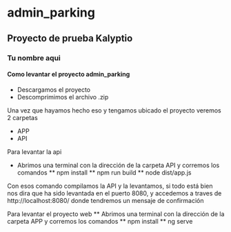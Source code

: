 # admin_parking

## Proyecto de prueba Kalyptio
### Tu nombre aqui

#### Como levantar el proyecto admin_parking

* Descargamos el proyecto
* Descomprimimos el archivo .zip

Una vez que hayamos hecho eso y tengamos ubicado el proyecto veremos 2 carpetas
* APP
* API

Para levantar la api
* Abrimos una terminal con la dirección de la carpeta API y corremos los comandos
  ** npm install
  ** npm run build
  ** node dist/app.js
  
 Con esos comando compilamos la API y la levantamos, si todo está bien nos dira que ha sido levantada en el puerto 8080, y accedemos a traves de http://localhost:8080/ donde tendremos un mensaje de confirmación
 
Para levantar el proyecto web
** Abrimos una terminal con la dirección de la carpeta APP y corremos los comandos
  ** npm install
  ** ng serve
